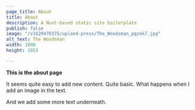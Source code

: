 ```yaml
---
page_title: About
title: About
description: A Nuxt-based static site boilerplate
publish: false
image: "/v1620470375/upland-press/The_Woodsman_pqzok7.jpg"
alt_text: The Woodsman
width: 1000
height: 1053

---
```

**This is the about page**

It seems quite easy to add new content. Quite basic. What happens when I add an image in the text.

And we add some more text underneath.